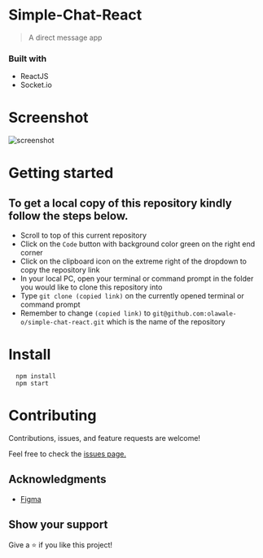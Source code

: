# Simple-Chat-React

> A direct message app

### Built with
- ReactJS
- Socket.io

# Screenshot
![screenshot](https://github.com/olawale-o/simple-chat-react/blob/develop/screenshot.png?raw=true")

# Getting started
## To get a local copy of this repository kindly follow the steps below.
- Scroll to top of this current repository
- Click on the `Code` button with background color green on the right end corner
- Click on the clipboard icon on the extreme right of the dropdown to copy the repository link
- In your local PC, open your terminal or command prompt in the folder you would like to clone this repository into
- Type `git clone (copied link)` on the currently opened terminal or command prompt
- Remember to change `(copied link)` to `git@github.com:olawale-o/simple-chat-react.git` which is the name of the repository

# Install
```
  npm install
  npm start
```

# Contributing
Contributions, issues, and feature requests are welcome!

Feel free to check the [issues page.](https://github.com/olawale-o/simple-chat-react/issues)

## Acknowledgments

- [Figma](https://www.figma.com/file/xz9nrvQM5bH6lPBLg2SzOn/Chat-(Community)?node-id=1%3A2&t=WJHUFpvJ7dnMQWVQ-0)
## Show your support

Give a ⭐️ if you like this project!